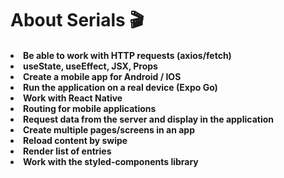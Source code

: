 <h1>About Serials  🎬

<h4>
<li>Be able to work with HTTP requests (axios/fetch)
<li>useState, useEffect, JSX, Props
<li>Create a mobile app for Android / IOS
<li>Run the application on a real device (Expo Go)
<li>Work with React Native
<li>Routing for mobile applications
<li>Request data from the server and display in the application
<li>Create multiple pages/screens in an app
<li>Reload content by swipe
<li>Render list of entries
<li>Work with the styled-components library
